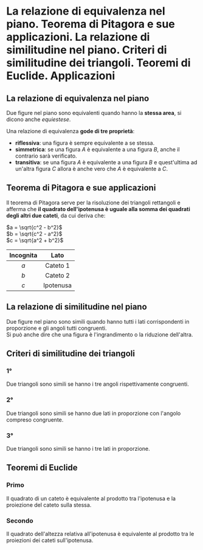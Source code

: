 # La relazione di equivalenza nel piano. Teorema di Pitagora e sue applicazioni. La relazione di similitudine nel piano. Criteri di similitudine dei triangoli. Teoremi di Euclide. Applicazioni

## La relazione di equivalenza nel piano

Due figure nel piano sono equivalenti quando hanno la **stessa area**, si dicono
anche *equiestese*.

Una relazione di equivalenza **gode di tre proprietà**:
- **riflessiva**: una figura è sempre equivalente a se stessa.
- **simmetrica**: se una figura $A$ è equivalente a una figura $B$, anche il
  contrario sarà verificato.
- **transitiva**: se una figura $A$ è equivalente a una figura $B$ e
  quest'ultima ad un'altra figura $C$ allora è anche vero che $A$ è equivalente
  a $C$.

## Teorema di Pitagora e sue applicazioni

Il teorema di Pitagora serve per la risoluzione dei triangoli rettangoli e
afferma che **il quadrato dell'ipotenusa è uguale alla somma dei quadrati degli
altri due cateti**, da cui deriva che:

$a = \sqrt{c^2 - b^2}$\
$b = \sqrt{c^2 - a^2}$\
$c = \sqrt{a^2 + b^2}$

| Incognita | Lato |
| :-: | :-: |
| $a$ | Cateto 1 |
| $b$ | Cateto 2 |
| $c$ | Ipotenusa |

## La relazione di similitudine nel piano

Due figure nel piano sono simili quando hanno tutti i lati corrispondenti in
proporzione e gli angoli tutti congruenti.\
Si può anche dire che una figura è l'ingrandimento o la riduzione dell'altra.

## Criteri di similitudine dei triangoli

### 1°

Due triangoli sono simili se hanno i tre angoli rispettivamente congruenti.

### 2°

Due triangoli sono simili se hanno due lati in proporzione con l'angolo compreso
congruente.

### 3°

Due triangoli sono simili se hanno i tre lati in proporzione.

## Teoremi di Euclide

### Primo

Il quadrato di un cateto è equivalente al prodotto tra l'ipotenusa e la
proiezione del cateto sulla stessa.

### Secondo

Il quadrato dell'altezza relativa all'ipotenusa è equivalente al prodotto tra le
proiezioni dei cateti sull'ipotenusa.

